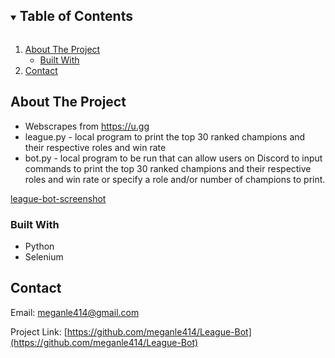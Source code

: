 <!-- TABLE OF CONTENTS -->
<details open="open">
  <summary><h2 style="display: inline-block">Table of Contents</h2></summary>
  <ol>
    <li>
      <a href="#about-the-project">About The Project</a>
      <ul>
        <li><a href="#built-with">Built With</a></li>
      </ul>
    </li>
    <li><a href="#contact">Contact</a></li>
  </ol>
</details>

<!-- ABOUT THE PROJECT -->
## About The Project

* Webscrapes from https://u.gg
* league.py - local program to print the top 30 ranked champions and their respective roles and win rate
* bot.py - local program to be run that can allow users on Discord to input commands to print the top 30 ranked champions and their respective roles and win rate or specify a role and/or number of champions to print.

[league-bot-screenshot](https://imgur.com/a/b2vv2kT)

### Built With

* Python
* Selenium

<!-- CONTACT -->
## Contact

Email: meganle414@gmail.com

Project Link: [https://github.com/meganle414/League-Bot](https://github.com/meganle414/League-Bot)

[u-gg]: https://u.gg
[linkedin-url]: https://linkedin.com/in/meganle414/
